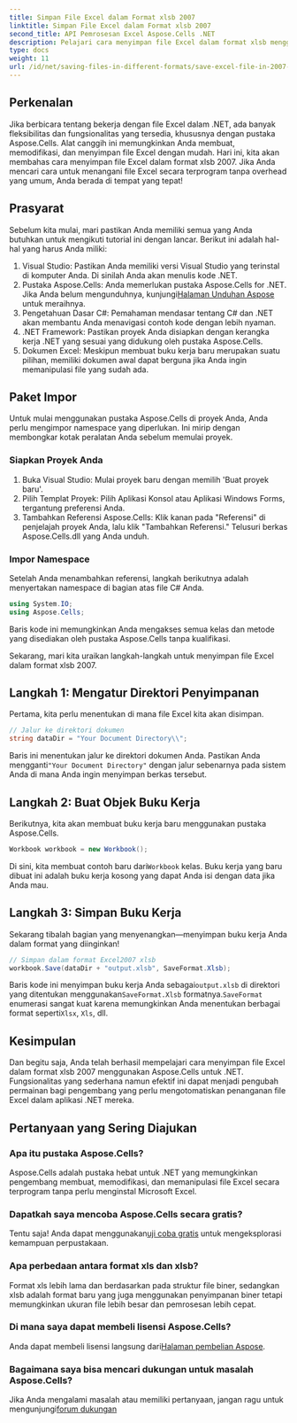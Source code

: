 ```yaml
---
title: Simpan File Excel dalam Format xlsb 2007
linktitle: Simpan File Excel dalam Format xlsb 2007
second_title: API Pemrosesan Excel Aspose.Cells .NET
description: Pelajari cara menyimpan file Excel dalam format xlsb menggunakan Aspose.Cells untuk .NET! Panduan langkah demi langkah dengan contoh praktis menanti Anda.
type: docs
weight: 11
url: /id/net/saving-files-in-different-formats/save-excel-file-in-2007-xlsb-format/
---
```

## Perkenalan
Jika berbicara tentang bekerja dengan file Excel dalam .NET, ada banyak fleksibilitas dan fungsionalitas yang tersedia, khususnya dengan pustaka Aspose.Cells. Alat canggih ini memungkinkan Anda membuat, memodifikasi, dan menyimpan file Excel dengan mudah. Hari ini, kita akan membahas cara menyimpan file Excel dalam format xlsb 2007. Jika Anda mencari cara untuk menangani file Excel secara terprogram tanpa overhead yang umum, Anda berada di tempat yang tepat! 
## Prasyarat
Sebelum kita mulai, mari pastikan Anda memiliki semua yang Anda butuhkan untuk mengikuti tutorial ini dengan lancar. Berikut ini adalah hal-hal yang harus Anda miliki:
1. Visual Studio: Pastikan Anda memiliki versi Visual Studio yang terinstal di komputer Anda. Di sinilah Anda akan menulis kode .NET. 
2.  Pustaka Aspose.Cells: Anda memerlukan pustaka Aspose.Cells for .NET. Jika Anda belum mengunduhnya, kunjungi[Halaman Unduhan Aspose](https://releases.aspose.com/cells/net/) untuk meraihnya. 
3. Pengetahuan Dasar C#: Pemahaman mendasar tentang C# dan .NET akan membantu Anda menavigasi contoh kode dengan lebih nyaman.
4. .NET Framework: Pastikan proyek Anda disiapkan dengan kerangka kerja .NET yang sesuai yang didukung oleh pustaka Aspose.Cells.
5. Dokumen Excel: Meskipun membuat buku kerja baru merupakan suatu pilihan, memiliki dokumen awal dapat berguna jika Anda ingin memanipulasi file yang sudah ada.
## Paket Impor
Untuk mulai menggunakan pustaka Aspose.Cells di proyek Anda, Anda perlu mengimpor namespace yang diperlukan. Ini mirip dengan membongkar kotak peralatan Anda sebelum memulai proyek.
### Siapkan Proyek Anda
1. Buka Visual Studio: Mulai proyek baru dengan memilih 'Buat proyek baru'. 
2. Pilih Templat Proyek: Pilih Aplikasi Konsol atau Aplikasi Windows Forms, tergantung preferensi Anda.
3. Tambahkan Referensi Aspose.Cells: Klik kanan pada "Referensi" di penjelajah proyek Anda, lalu klik "Tambahkan Referensi." Telusuri berkas Aspose.Cells.dll yang Anda unduh.
### Impor Namespace
Setelah Anda menambahkan referensi, langkah berikutnya adalah menyertakan namespace di bagian atas file C# Anda.
```csharp
using System.IO;
using Aspose.Cells;
```
Baris kode ini memungkinkan Anda mengakses semua kelas dan metode yang disediakan oleh pustaka Aspose.Cells tanpa kualifikasi.

Sekarang, mari kita uraikan langkah-langkah untuk menyimpan file Excel dalam format xlsb 2007.
## Langkah 1: Mengatur Direktori Penyimpanan
Pertama, kita perlu menentukan di mana file Excel kita akan disimpan.

```csharp
// Jalur ke direktori dokumen
string dataDir = "Your Document Directory\\";
```
 Baris ini menentukan jalur ke direktori dokumen Anda. Pastikan Anda mengganti`"Your Document Directory"` dengan jalur sebenarnya pada sistem Anda di mana Anda ingin menyimpan berkas tersebut.
## Langkah 2: Buat Objek Buku Kerja
Berikutnya, kita akan membuat buku kerja baru menggunakan pustaka Aspose.Cells.

```csharp
Workbook workbook = new Workbook();
```
 Di sini, kita membuat contoh baru dari`Workbook` kelas. Buku kerja yang baru dibuat ini adalah buku kerja kosong yang dapat Anda isi dengan data jika Anda mau.
## Langkah 3: Simpan Buku Kerja
Sekarang tibalah bagian yang menyenangkan—menyimpan buku kerja Anda dalam format yang diinginkan!
```csharp
// Simpan dalam format Excel2007 xlsb
workbook.Save(dataDir + "output.xlsb", SaveFormat.Xlsb);
```
 Baris kode ini menyimpan buku kerja Anda sebagai`output.xlsb` di direktori yang ditentukan menggunakan`SaveFormat.Xlsb` formatnya.`SaveFormat` enumerasi sangat kuat karena memungkinkan Anda menentukan berbagai format seperti`Xlsx`, `Xls`, dll.
## Kesimpulan
Dan begitu saja, Anda telah berhasil mempelajari cara menyimpan file Excel dalam format xlsb 2007 menggunakan Aspose.Cells untuk .NET. Fungsionalitas yang sederhana namun efektif ini dapat menjadi pengubah permainan bagi pengembang yang perlu mengotomatiskan penanganan file Excel dalam aplikasi .NET mereka.

## Pertanyaan yang Sering Diajukan
### Apa itu pustaka Aspose.Cells?
Aspose.Cells adalah pustaka hebat untuk .NET yang memungkinkan pengembang membuat, memodifikasi, dan memanipulasi file Excel secara terprogram tanpa perlu menginstal Microsoft Excel.
### Dapatkah saya mencoba Aspose.Cells secara gratis?
 Tentu saja! Anda dapat menggunakan[uji coba gratis](https://releases.aspose.com/) untuk mengeksplorasi kemampuan perpustakaan.
### Apa perbedaan antara format xls dan xlsb?
Format xls lebih lama dan berdasarkan pada struktur file biner, sedangkan xlsb adalah format baru yang juga menggunakan penyimpanan biner tetapi memungkinkan ukuran file lebih besar dan pemrosesan lebih cepat.
### Di mana saya dapat membeli lisensi Aspose.Cells?
 Anda dapat membeli lisensi langsung dari[Halaman pembelian Aspose](https://purchase.aspose.com/buy).
### Bagaimana saya bisa mencari dukungan untuk masalah Aspose.Cells?
 Jika Anda mengalami masalah atau memiliki pertanyaan, jangan ragu untuk mengunjungi[forum dukungan](https://forum.aspose.com/c/cells/9)